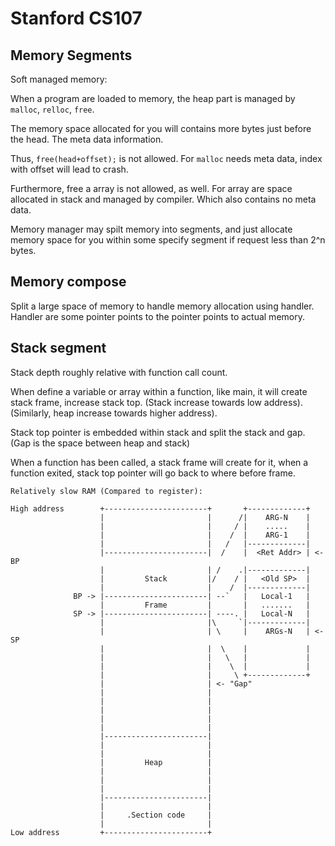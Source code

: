 # Stanford CS107

## Memory Segments

Soft managed memory:

When a program are loaded to memory,
the heap part is managed by `malloc`, `relloc`, `free`.

The memory space allocated for you will contains more bytes just before the head.
The meta data information.

Thus, `free(head+offset);` is not allowed.
For `malloc` needs meta data, index with offset will lead to crash.

Furthermore, free a array is not allowed, as well.
For array are space allocated in stack and managed by compiler.
Which also contains no meta data.

Memory manager may spilt memory into segments,
and just allocate memory space for you
within some specify segment if request less than 2^n bytes.

## Memory compose

Split a large space of memory to handle memory allocation using handler.
Handler are some pointer points to the pointer points to actual memory.

## Stack segment

Stack depth roughly relative with function call count.

When define a variable or array within a function, like main,
it will create stack frame, increase stack top.
(Stack increase towards low address).
(Similarly, heap increase towards higher address).

Stack top pointer is embedded within stack and split the stack and gap.
(Gap is the space between heap and stack)

When a function has been called, a stack frame will create for it,
when a function exited, stack top pointer will go back to where before frame.

```text
Relatively slow RAM (Compared to register):

High address        +-----------------------+       +-------------+
                    |                       |      /|    ARG-N    |
                    |                       |     / |    .....    |
                    |                       |    /  |    ARG-1    |
                    |                       |   /   |-------------|
                    |-----------------------|  /    |  <Ret Addr> | <- BP
                    |                       | /    .|-------------|
                    |         Stack         |/    / |   <Old SP>  |
                    |                       |    /  |-------------|
              BP -> |-----------------------| --`   |   Local-1   |
                    |         Frame         |       |   .......   |
              SP -> |-----------------------| ----. |   Local-N   |
                    |                       |\     `|-------------|
                    |                       | \     |    ARGs-N   | <- SP
                    |                       |  \    |             |
                    |                       |   \   |             |
                    |                       |    \  |             |
                    |                       |     \ +-------------+
                    |                       | <- "Gap"
                    |                       |
                    |                       |
                    |                       |
                    |                       |
                    |                       |
                    |-----------------------|
                    |                       |
                    |                       |
                    |         Heap          |
                    |                       |
                    |                       |
                    |                       |
                    |-----------------------|
                    |                       |
                    |     .Section code     |
                    |                       |
Low address         +-----------------------+
```
